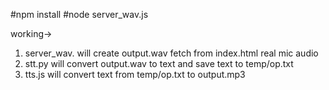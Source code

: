 #npm install
#node server_wav.js

working->
1. server_wav. will create output.wav fetch from index.html real mic audio
2. stt.py will convert output.wav to text and save text to temp/op.txt
3. tts.js will convert text from temp/op.txt to output.mp3


